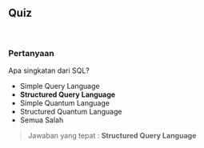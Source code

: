 ## Quiz

&nbsp;

### Pertanyaan

Apa singkatan dari SQL?

* Simple Query Language
* **Structured Query Language**
* Simple Quantum Language
* Structured Quantum Language
* Semua Salah

> Jawaban yang tepat : **Structured Query Language**
&nbsp;
